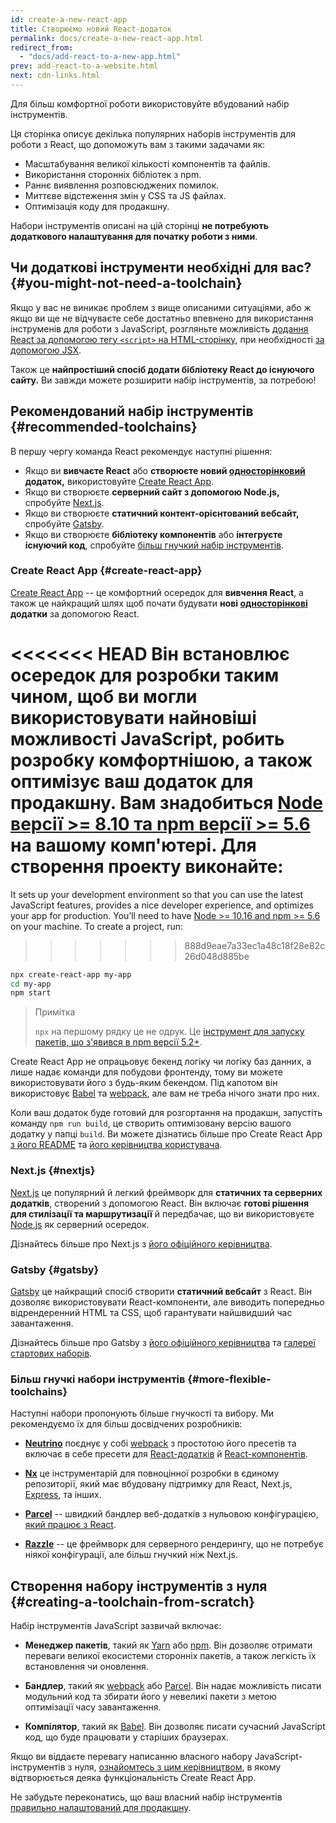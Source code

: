 ```yaml
---
id: create-a-new-react-app
title: Створюємо новий React-додаток
permalink: docs/create-a-new-react-app.html
redirect_from:
  - "docs/add-react-to-a-new-app.html"
prev: add-react-to-a-website.html
next: cdn-links.html
---
```


Для більш комфортної роботи використовуйте вбудований набір інструментів.

Ця сторінка описує декілька  популярних наборів інструментів для роботи з React, що допоможуть вам з такими задачами як:

* Масштабування великої кількості компонентів та файлів.
* Використання сторонніх бібліотек з npm.
* Раннє виявлення розповсюджених помилок.
* Миттєве відстеження змін у CSS та JS файлах.
* Оптимізація коду для продакшну.

Набори інструментів описані на цій сторінці **не потребують додаткового налаштування для початку роботи з ними**.

## Чи додаткові інструменти необхідні для вас? {#you-might-not-need-a-toolchain}

Якщо у вас не виникає проблем з вище описаними ситуаціями, або ж якщо ви ще не відчуваєте себе достатньо впевнено для використання інструменів для роботи з JavaScript, розгляньте можливість [додання React за допомогою тегу `<script>` на HTML-сторінку](/docs/add-react-to-a-website.html), при необхідності [за допомогою JSX](/docs/add-react-to-a-website.html#optional-try-react-with-jsx).

Також це **найпростіший спосіб додати бібліотеку React до існуючого сайту.** Ви завжди можете розширити набір інструментів, за потребою!

## Рекомендований набір інструментів {#recommended-toolchains}

В першу чергу команда React рекомендує наступні рішення:

- Якщо ви **вивчаєте React** або **створюєте новий [односторінковий](/docs/glossary.html#single-page-application) додаток,** використовуйте [Create React App](#create-react-app).
- Якщо ви створюєте **серверний сайт з допомогою Node.js,** спробуйте [Next.js](#nextjs).
- Якщо ви створюєте **статичний контент-орієнтований вебсайт,** спробуйте [Gatsby](#gatsby).
- Якщо ви створюєте **бібліотеку компонентів** або **інтегруєте існуючий код**, спробуйте [більш гнучкий набір інструментів](#more-flexible-toolchains).

### Create React App {#create-react-app}

[Create React App](https://github.com/facebookincubator/create-react-app) -- це комфортний осередок для **вивчення React**, а також це найкращий шлях щоб почати будувати **нові [односторінкові](/docs/glossary.html#single-page-application) додатки** за допомогою React.

<<<<<<< HEAD
Він встановлює осередок для розробки таким чином, щоб ви могли використовувати найновіші можливості JavaScript, робить розробку комфортнішою, а також оптимізує ваш додаток для продакшну. Вам знадобиться [Node версії >= 8.10 та npm версії >= 5.6](https://nodejs.org/uk/) на вашому комп'ютері. Для створення проекту виконайте:
=======
It sets up your development environment so that you can use the latest JavaScript features, provides a nice developer experience, and optimizes your app for production. You’ll need to have [Node >= 10.16 and npm >= 5.6](https://nodejs.org/en/) on your machine. To create a project, run:
>>>>>>> 888d9eae7a33ec1a48c18f28e82c26d048d885be

```bash
npx create-react-app my-app
cd my-app
npm start
```

>Примітка
>
>`npx` на першому рядку це не одрук. Це [інструмент для запуску пакетів, що з'явився в npm версії 5.2+](https://medium.com/@maybekatz/introducing-npx-an-npm-package-runner-55f7d4bd282b).

Create React App не опрацьовує бекенд логіку чи логіку баз данних, а лише надає команди для побудови фронтенду, тому ви можете використовувати його з будь-яким бекендом. Під капотом він використовує [Babel](https://babeljs.io/) та [webpack](https://webpack.js.org/), але вам не треба нічого знати про них.

Коли ваш додаток буде готовий для розгортання на продакшн, запустіть команду `npm run build`, це створить оптимізовану версію вашого додатку у папці `build`. Ви можете дізнатись більше про Create React App [з його README](https://github.com/facebookincubator/create-react-app#create-react-app--) та [його керівництва користувача](https://facebook.github.io/create-react-app/).

### Next.js {#nextjs}

[Next.js](https://nextjs.org/) це популярний й легкий фреймворк для **статичних та серверних додатків**, створений з допомогою React. Він включає **готові рішення для стилізації та маршрутизації** й передбачає, що ви використовуєте [Node.js](https://nodejs.org/) як серверний осередок.

Дізнайтесь більше про Next.js з [його офіційного керівництва](https://nextjs.org/learn/).

### Gatsby {#gatsby}

[Gatsby](https://www.gatsbyjs.org/) це найкращий спосіб створити **статичний вебсайт** з React. Він дозволяє використовувати React-компоненти, але виводить попередньо відрендеренний HTML та CSS, щоб гарантувати найшвидший час завантаження.

Дізнайтесь більше про Gatsby з [його офіційного керівництва](https://www.gatsbyjs.org/docs/) та [галереї стартових наборів](https://www.gatsbyjs.org/docs/gatsby-starters/).

### Більш гнучкі набори інструментів {#more-flexible-toolchains}

Наступні набори пропонують більше гнучкості та вибору. Ми рекомендуємо їх для більш досвідчених розробників:

- **[Neutrino](https://neutrinojs.org/)** поєднує у собі [webpack](https://webpack.js.org/) з простотою його пресетів та включає в себе пресети для [React-додатків](https://neutrinojs.org/packages/react/) й [React-компонентів](https://neutrinojs.org/packages/react-components/).

- **[Nx](https://nx.dev/react)** це інструментарій для повноцінної розробки в єдиному репозиторії, який має вбудовану підтримку для React, Next.js, [Express](https://expressjs.com/), та інших.

- **[Parcel](https://parceljs.org/)** -- швидкий бандлер веб-додатків з нульовою конфігурацією, [який працює з React](https://parceljs.org/recipes.html#react).

- **[Razzle](https://github.com/jaredpalmer/razzle)** -- це фреймворк для серверного рендерингу, що не потребує ніякої конфігурації, але більш гнучкий ніж Next.js.

## Створення набору інструментів з нуля {#creating-a-toolchain-from-scratch}

Набір інструментів JavaScript зазвичай включає:

* **Менеджер пакетів**, такий як [Yarn](https://yarnpkg.com/) або [npm](https://www.npmjs.com/). Він дозволяє отримати переваги великої екосистеми сторонніх пакетів, а також легкість їх встановлення чи оновлення.

* **Бандлер**, такий як [webpack](https://webpack.js.org/) або [Parcel](https://parceljs.org/). Він надає можливість писати модульний код та збирати його у невеликі пакети з метою оптимізації часу завантаження.

* **Компілятор**, такий як [Babel](https://babeljs.io/). Він дозволяє писати сучасний JavaScript код, що буде працювати у старіших браузерах.

Якщо ви віддаєте перевагу написанню власного набору JavaScript-інструментів з нуля, [ознайомтесь з цим керівництвом](https://blog.usejournal.com/creating-a-react-app-from-scratch-f3c693b84658), в якому відтворюється деяка функціональність Create React App.

Не забудьте переконатись, що ваш власний набір інструментів [правильно налаштований для продакшну](/docs/optimizing-performance.html#use-the-production-build).
